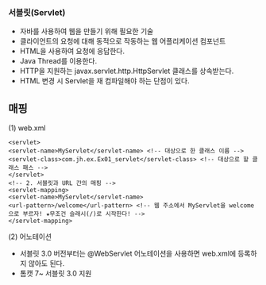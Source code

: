 ### 서블릿(Servlet)
- 자바를 사용하여 웹을 만들기 위해 필요한 기술
- 클라이언트의 요청에 대해 동적으로 작동하는 웹 어플리케이션 컴포넌트
- HTML을 사용하여 요청에 응답한다.
- Java Thread를 이용한다.
- HTTP을 지원하는 javax.servlet.http.HttpServlet 클래스를 상속받는다.
- HTML 변경 시 Servlet을 재 컴파일해야 하는 단점이 있다.

## 매핑
  (1) web.xml
  ~~~
  <servlet>
  <servlet-name>MyServlet</servlet-name> <!-- 대상으로 한 클래스 이름 -->
  <servlet-class>com.jh.ex.Ex01_servlet</servlet-class>	<!-- 대상으로 할 클래스 패스 -->
  </servlet>
  <!-- 2. 서블릿과 URL 간의 매핑 -->
<servlet-mapping>
<servlet-name>MyServlet</servlet-name>
<url-pattern>/welcome</url-pattern>	<!-- 웹 주소에서 MyServlet을 welcome으로 부르자! ★무조건 슬래시(/)로 시작한다! -->
</servlet-mapping>
~~~
(2) 어노테이션
- 서블릿 3.0 버전부터는 @WebServlet 어노테이션을 사용하면 web.xml에 등록하지 않아도 된다.
- 톰캣 7~ 서블릿 3.0 지원
